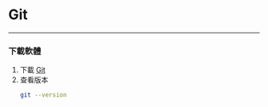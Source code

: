 # Git

<hr>

### 下載軟體

1. 下載 [Git](https://git-scm.com/download/win)
2. 查看版本
    ```bash
    git --version
    ```